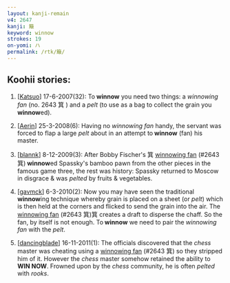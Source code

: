 ```yaml
---
layout: kanji-remain
v4: 2647
kanji: 簸
keyword: winnow
strokes: 19
on-yomi: ハ
permalink: /rtk/簸/
---
```


## Koohii stories: 

1) [<a href="http://kanji.koohii.com/profile/Katsuo">Katsuo</a>] 17-6-2007(32): To<strong> winnow</strong> you need two things: a <em>winnowing fan</em> (no. 2643 箕 ) and a <em>pelt</em> (to use as a bag to collect the grain you<strong> winnow</strong>ed).

2) [<a href="http://kanji.koohii.com/profile/Aerin">Aerin</a>] 25-3-2008(6): Having no <em>winnowing fan</em> handy, the servant was forced to flap a large <em>pelt</em> about in an attempt to<strong> winnow</strong> (fan) his master.

3) [<a href="http://kanji.koohii.com/profile/blannk">blannk</a>] 8-12-2009(3): After Bobby Fischer&#039;s 箕 <a href="../v4/2643.html">winnowing fan</a> (#2643 箕)<strong> winnow</strong>ed Spassky&#039;s bamboo pawn from the other pieces in the famous game three, the rest was history: Spassky returned to Moscow in disgrace &amp; was <em>pelted</em> by fruits &amp; vegetables.

4) [<a href="http://kanji.koohii.com/profile/gavmck">gavmck</a>] 6-3-2010(2): Now you may have seen the traditional<strong> winnow</strong>ing technique whereby grain is placed on a sheet (or <em>pelt</em>) which is then held at the corners and flicked to send the grain into the air. The <a href="../v4/2643.html">winnowing fan</a> (#2643 箕)箕 creates a draft to disperse the chaff. So the fan, by itself is not enough. To<strong> winnow</strong> we need to pair the <em>winnowing fan</em> with the <em>pelt</em>.

5) [<a href="http://kanji.koohii.com/profile/dancingblade">dancingblade</a>] 16-11-2011(1): The officials discovered that the <em>chess</em> master was cheating using a <a href="../v4/2643.html">winnowing fan</a> (#2643 箕) so they stripped him of it. However the <em>chess</em> master somehow retained the ability to <strong>WIN NOW</strong>. Frowned upon by the <em>chess</em> community, he is often <em>pelted</em> with <em>rooks</em>.

